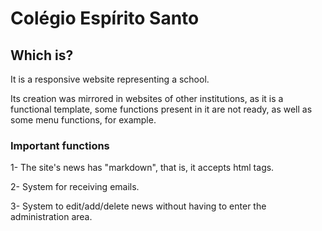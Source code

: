 # Colégio Espírito Santo
## Which is?
It is a responsive website representing a school. 

Its creation was mirrored in websites of other institutions, as it is a functional template, some functions present in it are not ready, as well as some menu functions, for example.

### Important functions 

1- The site's news has "markdown", that is, it accepts html tags.

2- System for receiving emails.

3- System to edit/add/delete news without having to enter the administration area. 
